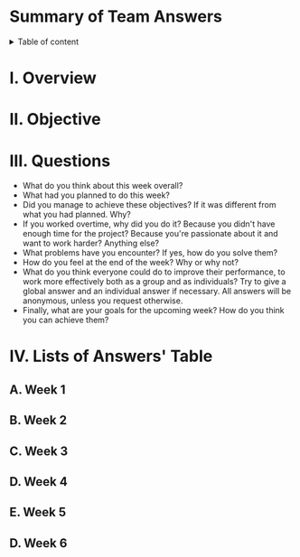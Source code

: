 # Summary of Team Answers

<details> 

<summary>Table of content</summary>

- [Summary of Team Answers](#summary-of-team-answers)
- [I. Overview](#i-overview)
- [II. Objective](#ii-objective)
- [III. Questions](#iii-questions)
- [IV. Lists of Answers' Table](#iv-lists-of-answers-table)
  - [A. Week 1](#a-week-1)
  - [B. Week 2](#b-week-2)
  - [C. Week 3](#c-week-3)
  - [D. Week 4](#d-week-4)
  - [E. Week 5](#e-week-5)
  - [D. Week 6](#d-week-6)

</details>

# I. Overview

# II. Objective

# III. Questions

* What do you think about this week overall?
* What had you planned to do this week?
* Did you manage to achieve these objectives? If it was different from what you had planned. Why?
* If you worked overtime, why did you do it? Because you didn't have enough time for the project? Because you're passionate about it and want to work harder? Anything else?
* What problems have you encounter? If yes, how do you solve them?
* How do you feel at the end of the week? Why or why not?
* What do you think everyone could do to improve their performance, to work more effectively both as a group and as individuals? Try to give a global answer and an individual answer if necessary. All answers will be anonymous, unless you request otherwise.
* Finally, what are your goals for the upcoming week? How do you think you can achieve them?

# IV. Lists of Answers' Table

## A. Week 1

## B. Week 2

## C. Week 3

## D. Week 4

## E. Week 5

## D. Week 6